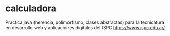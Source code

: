 # calculadora
Practica java (herencia, polimorfismo, clases abstractas) para la tecnicatura en desarrollo web y aplicaciones digitales del ISPC https://www.ispc.edu.ar/
